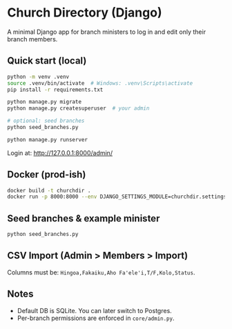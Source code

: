 # Church Directory (Django)

A minimal Django app for branch ministers to log in and edit only their branch members.

## Quick start (local)

```bash
python -m venv .venv
source .venv/bin/activate  # Windows: .venv\Scripts\activate
pip install -r requirements.txt

python manage.py migrate
python manage.py createsuperuser  # your admin

# optional: seed branches
python seed_branches.py

python manage.py runserver
```

Login at: http://127.0.0.1:8000/admin/

## Docker (prod-ish)

```bash
docker build -t churchdir .
docker run -p 8000:8000 --env DJANGO_SETTINGS_MODULE=churchdir.settings churchdir
```

## Seed branches & example minister

```bash
python seed_branches.py
```

## CSV Import (Admin > Members > Import)

Columns must be: `Hingoa,Fakaiku,Aho Fa'ele'i,T/F,Kolo,Status`.

## Notes
- Default DB is SQLite. You can later switch to Postgres.
- Per-branch permissions are enforced in `core/admin.py`.
